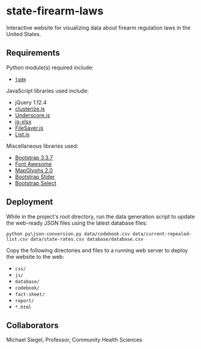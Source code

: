 # state-firearm-laws
Interactive website for visualizing data about firearm regulation laws in the United States.

## Requirements
Python module(s) required include:
* [`tqdm`](https://pypi.python.org/pypi/tqdm)

JavaScript libraries used include:
* jQuery 1.12.4
* [clusterize.js](https://clusterize.js.org/)
* [Underscore.js](http://underscorejs.org/)
* [js-xlsx](https://github.com/SheetJS/js-xlsx) 
* [FileSaver.js](https://github.com/eligrey/FileSaver.js/)
* [List.js](http://listjs.com/)

Miscellaneous libraries used:
* [Bootstrap 3.3.7](http://getbootstrap.com/)
* [Font Awesome](http://fontawesome.io/)
* [MapGlyphs 2.0](http://mapglyphs.com/)
* [Bootstrap Slider](http://seiyria.com/bootstrap-slider/)
* [Bootstrap Select](https://silviomoreto.github.io/bootstrap-select/)


## Deployment
While in the project's root directory, run the data generation script to update the web-ready JSON files using the latest database files:

    python py\json-conversion.py data/codebook.csv data/current-repealed-list.csv data/state-rates.csv database/database.csv

Copy the following directories and files to a running web server to deploy the website to the web:
* `css/`
* `js/`
* `database/`
* `codebook/`
* `fact-sheet/`
* `report/`
* `*.html`

## Collaborators
Michael Siegel, Professor, Community Health Sciences


